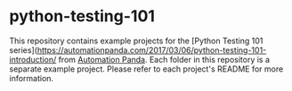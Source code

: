 # python-testing-101
This repository contains example projects for the
[Python Testing 101 series](https://automationpanda.com/2017/03/06/python-testing-101-introduction/
from [Automation Panda](https://automationpanda.com/).
Each folder in this repository is a separate example project.
Please refer to each project's README for more information.